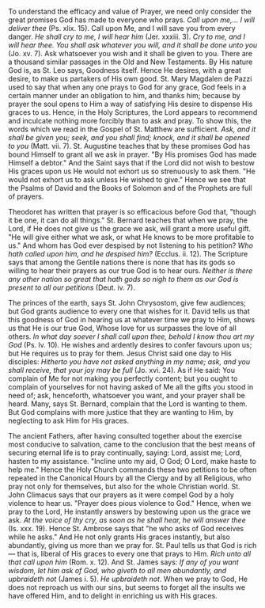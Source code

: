 
To understand the efficacy and value of Prayer, we need only consider the great promises God has made to everyone who prays. *Call upon me,... I will deliver thee* (Ps. xlix. 15). Call upon Me, and I will save you from every danger. *He shall cry to me, I will hear him* (Jer. xxxiii. 3). *Cry to me, and I will hear thee. You shall ask whatever you will, and it shall be done unto you* (Jo. xv. 7). Ask whatsoever you wish and it shall be given to you. There are a thousand similar passages in the Old and New Testaments. By His nature God is, as St. Leo says, Goodness itself. Hence He desires, with a great desire, to make us partakers of His own good. St. Mary Magdalen de Pazzi used to say that when any one prays to God for any grace, God feels in a certain manner under an obligation to him, and thanks him; because by prayer the soul opens to Him a way of satisfying His desire to dispense His graces to us. Hence, in the Holy Scriptures, the Lord appears to recommend and inculcate nothing more forcibly than to ask and pray. To show this, the words which we read in the Gospel of St. Matthew are sufficient. *Ask, and it shall be given you; seek, and you shall find; knock, and it shall be opened to you* (Matt. vii. 7). St. Augustine teaches that by these promises God has bound Himself to grant all we ask in prayer. \"By His promises God has made Himself a debtor.\" And the Saint says that if the Lord did not wish to bestow His graces upon us He would not exhort us so strenuously to ask them. \"He would not exhort us to ask unless He wished to give.\" Hence we see that the Psalms of David and the Books of Solomon and of the Prophets are full of prayers.

Theodoret has written that prayer is so efficacious before God that, \"though it be one, it can do all things.\" St. Bernard teaches that when we pray, the Lord, if He does not give us the grace we ask, will grant a more useful gift. \"He will give either what we ask, or what He knows to be more profitable to us.\" And whom has God ever despised by not listening to his petition? *Who hath called upon him, and he despised him?* (Ecclus. ii. 12). The Scripture says that among the Gentile nations there is none that has its gods so willing to hear their prayers as our true God is to hear ours. *Neither is there any other nation so great that hath gods so nigh to them as our God is present to all our petitions* (Deut. iv. 7).

The princes of the earth, says St. John Chrysostom, give few audiences; but God grants audience to every one that wishes for it. David tells us that this goodness of God in hearing us at whatever time we pray to Him, shows us that He is our true God, Whose love for us surpasses the love of all others. *In what day soever I shall call upon thee, behold I know thou art my God* (Ps. lv. 10). He wishes and ardently desires to confer favours upon us; but He requires us to pray for them. Jesus Christ said one day to His disciples: *Hitherto you have not asked anything in my name; ask, and you shall receive, that your joy may be full* (Jo. xvi. 24). As if He said: You complain of Me for not making you perfectly content; but you ought to complain of yourselves for not having asked of Me all the gifts you stood in need of; ask, henceforth, whatsoever you want, and your prayer shall be heard. Many, says St. Bernard, complain that the Lord is wanting to them. But God complains with more justice that they are wanting to Him, by neglecting to ask Him for His graces.

The ancient Fathers, after having consulted together about the exercise most conducive to salvation, came to the conclusion that the best means of securing eternal life is to pray continually, saying: Lord, assist me; Lord, hasten to my assistance. \"Incline unto my aid, O God; O Lord, make haste to help me.\" Hence the Holy Church commands these two petitions to be often repeated in the Canonical Hours by all the Clergy and by all Religious, who pray not only for themselves, but also for the whole Christian world. St. John Climacus says that our prayers as it were compel God by a holy violence to hear us. \"Prayer does pious violence to God.\" Hence, when we pray to the Lord, He instantly answers by bestowing upon us the grace we ask. *At the voice of thy cry, as soon as he shall hear, he will answer thee* (Is. xxx. 19). Hence St. Ambrose says that \"he who asks of God receives while he asks.\" And He not only grants His graces instantly, but also abundantly, giving us more than we pray for. St. Paul tells us that God is rich — that is, liberal of His graces to every one that prays to Him. *Rich unto all that call upon him* (Rom. x. 12). And St. James says: *If any of you want wisdom, let him ask of God, who giveth to all men abundantly, and upbraideth not* (James i. 5). *He upbraideth not*. When we pray to God, He does not reproach us with our sins, but seems to forget all the insults we have offered Him, and to delight in enriching us with His graces.

